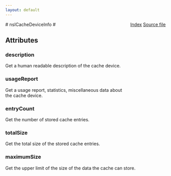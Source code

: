 ```yaml
---
layout: default
---
```

<div class='links' style='float:right'><a href="../index.html">Index</a>
<a href="http://dxr.mozilla.org/mozilla-central/source/netwerk/cache/nsICacheVisitor.idl">Source file</a>
</div>
# nsICacheDeviceInfo #

## Attributes ##

### description ###
  
Get a human readable description of the cache device.  
  

### usageReport ###
  
Get a usage report, statistics, miscellaneous data about  
the cache device.  
  

### entryCount ###
  
Get the number of stored cache entries.  
  

### totalSize ###
  
Get the total size of the stored cache entries.  
  

### maximumSize ###
  
Get the upper limit of the size of the data the cache can store.  
  
